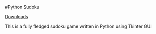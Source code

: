 #Python Sudoku

[Downloads](https://github.com/VarunS2002/Python/releases)

This is a fully fledged sudoku game written in Python using Tkinter GUI
